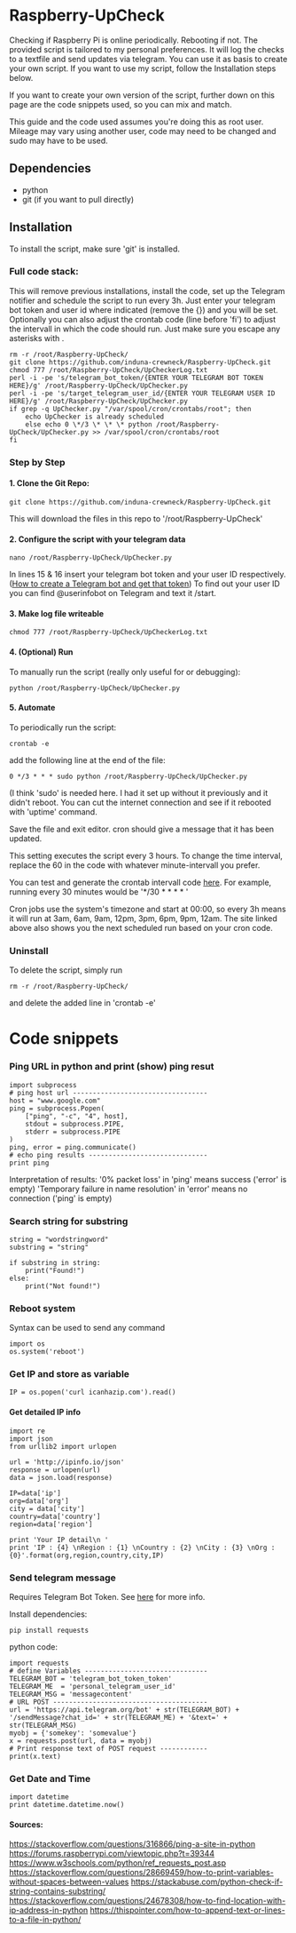 # Raspberry-UpCheck

Checking if Raspberry Pi is online periodically. Rebooting if not. The provided script is tailored to my personal preferences. It will log the checks to a textfile and send updates via telegram. You can use it as basis to create your own script. If you want to use my script, follow the Installation steps below.

If you want to create your own version of the script, further down on this page are the code snippets used, so you can mix and match.

This guide and the code used assumes you're doing this as root user. Mileage may vary using another user, code may need to be changed and sudo may have to be used.

## Dependencies
* python
* git (if you want to pull directly)

## Installation
To install the script, make sure 'git' is installed.

### Full code stack:
This will remove previous installations, install the code, set up the Telegram notifier and schedule the script to run every 3h.
Just enter your telegram bot token and user id where indicated (remove the {}) and you will be set.
Optionally you can also adjust the crontab code (line before 'fi') to adjust the intervall in which the code should run. Just make sure you escape any asterisks with \.
```
rm -r /root/Raspberry-UpCheck/
git clone https://github.com/induna-crewneck/Raspberry-UpCheck.git
chmod 777 /root/Raspberry-UpCheck/UpCheckerLog.txt
perl -i -pe 's/telegram_bot_token/{ENTER YOUR TELEGRAM BOT TOKEN HERE}/g' /root/Raspberry-UpCheck/UpChecker.py
perl -i -pe 's/target_telegram_user_id/{ENTER YOUR TELEGRAM USER ID HERE}/g' /root/Raspberry-UpCheck/UpChecker.py
if grep -q UpChecker.py "/var/spool/cron/crontabs/root"; then
	echo UpChecker is already scheduled
	else echo 0 \*/3 \* \* \* python /root/Raspberry-UpCheck/UpChecker.py >> /var/spool/cron/crontabs/root
fi
```

### Step by Step

#### 1. Clone the Git Repo:
```
git clone https://github.com/induna-crewneck/Raspberry-UpCheck.git
```
This will download the files in this repo to '/root/Raspberry-UpCheck'

#### 2. Configure the script with your telegram data
```
nano /root/Raspberry-UpCheck/UpChecker.py
```
In lines 15 & 16 insert your telegram bot token and your user ID respectively.
([How to create a Telegram bot and get that token](https://core.telegram.org/bots))
To find out your user ID you can find @userinfobot on Telegram and text it /start.

#### 3. Make log file writeable
```
chmod 777 /root/Raspberry-UpCheck/UpCheckerLog.txt
```

#### 4. (Optional) Run
To manually run the script (really only useful for or debugging):
```
python /root/Raspberry-UpCheck/UpChecker.py
```

#### 5. Automate
To periodically run the script:
```
crontab -e
```
add the following line at the end of the file:
```
0 */3 * * * sudo python /root/Raspberry-UpCheck/UpChecker.py
```
(I think 'sudo' is needed here. I had it set up without it previously and it didn't reboot. You can cut the internet connection and see if it rebooted with 'uptime' command.

Save the file and exit editor. cron should give a message that it has been updated.

This setting executes the script every 3 hours. To change the time interval, replace the 60 in the code with whatever minute-intervall you prefer.

You can test and generate the crontab intervall code [here](https://crontab.guru/). For example, running every 30 minutes would be '*/30 * * * * '

Cron jobs use the system's timezone and start at 00:00, so every 3h means it will run at 3am, 6am, 9am, 12pm, 3pm, 6pm, 9pm, 12am. The site linked above also shows you the next scheduled run based on your cron code.

### Uninstall
To delete the script, simply run
```
rm -r /root/Raspberry-UpCheck/
```
and delete the added line in 'crontab -e'





# Code snippets
### Ping URL in python and print (show) ping resut
```
import subprocess
# ping host url ----------------------------------
host = "www.google.com"
ping = subprocess.Popen(
    ["ping", "-c", "4", host],
    stdout = subprocess.PIPE,
    stderr = subprocess.PIPE
)
ping, error = ping.communicate()
# echo ping results ------------------------------
print ping
```
Interpretation of results:
'0% packet loss'                            in 'ping'   means success       ('error' is empty)
'Temporary failure in name resolution'      in 'error'  means no connection ('ping' is empty)

### Search string for substring
```
string = "wordstringword"
substring = "string"

if substring in string:
    print("Found!")
else:
    print("Not found!")

```

### Reboot system
Syntax can be used to send any command
```
import os
os.system('reboot')
```

### Get IP and store as variable
```
IP = os.popen('curl icanhazip.com').read()
```
#### Get detailed IP info
```
import re
import json
from urllib2 import urlopen

url = 'http://ipinfo.io/json'
response = urlopen(url)
data = json.load(response)

IP=data['ip']
org=data['org']
city = data['city']
country=data['country']
region=data['region']

print 'Your IP detail\n '
print 'IP : {4} \nRegion : {1} \nCountry : {2} \nCity : {3} \nOrg : {0}'.format(org,region,country,city,IP)
```

### Send telegram message
Requires Telegram Bot Token. See [here](https://core.telegram.org/bots) for more info.

Install dependencies:
```
pip install requests
```
python code:
```
import requests
# define Variables -------------------------------
TELEGRAM_BOT = 'telegram_bot_token_token'
TELEGRAM_ME  = 'personal_telegram_user_id'
TELEGRAM_MSG = 'messagecontent'
# URL POST ---------------------------------------
url = 'https://api.telegram.org/bot' + str(TELEGRAM_BOT) + '/sendMessage?chat_id=' + str(TELEGRAM_ME) + '&text=' + str(TELEGRAM_MSG)
myobj = {'somekey': 'somevalue'}
x = requests.post(url, data = myobj)
# Print response text of POST request ------------
print(x.text)
```
### Get Date and Time
```
import datetime
print datetime.datetime.now()
```


#### Sources:
https://stackoverflow.com/questions/316866/ping-a-site-in-python
https://forums.raspberrypi.com/viewtopic.php?t=39344
https://www.w3schools.com/python/ref_requests_post.asp
https://stackoverflow.com/questions/28669459/how-to-print-variables-without-spaces-between-values
https://stackabuse.com/python-check-if-string-contains-substring/
https://stackoverflow.com/questions/24678308/how-to-find-location-with-ip-address-in-python
https://thispointer.com/how-to-append-text-or-lines-to-a-file-in-python/
